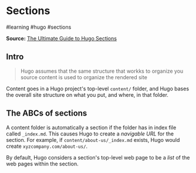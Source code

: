 # Sections
#learning #hugo #sections

**Source:** [The Ultimate Guide to Hugo Sections](https://cloudcannon.com/blog/the-ultimate-guide-to-hugo-sections/)

## Intro

> Hugo assumes that the same structure that workks to organize you source content is used to organize the rendered site

Content goes in a Hugo project's top-level `content/` folder, and Hugo bases the overall site structure on what you put, and where, in that folder.

## The ABCs of sections

A content folder is automatically a section if the folder has in index file called `_index.md`. This causes Hugo to create a *navigable URL* for the section. For example, if `content/about-us/_index.md` exists, Hugo would create `xyzcompany.com/about-us/`.

By default, Hugo considers a section's top-level web page to be a *list* of the web pages within the section.